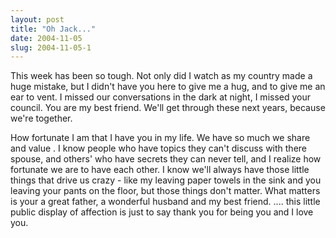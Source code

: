 ```yaml
---
layout: post
title: "Oh Jack..."
date: 2004-11-05
slug: 2004-11-05-1
---
```


This week has been so tough.  Not only did I watch as my country made a huge mistake, but I didn&apos;t have you here to give me a hug, and to give me an ear to vent.  I missed our conversations in the dark at night, I missed your council.  You are my best friend. We&apos;ll get through these next years, because we&apos;re together.

How fortunate I am that I have you in my life.  We have so much we share and value .  I know people who have topics they can&apos;t discuss with there spouse, and others&apos; who have secrets they can never tell, and I realize how fortunate we are to have each other.  I know we&apos;ll always have those little things that drive us crazy - like my leaving paper towels in the sink and you leaving your pants on the floor, but those things don&apos;t matter.  What matters is your a great father, a wonderful husband and my best friend.  .... this little public display of affection is just to say thank you for being you and I love you.


